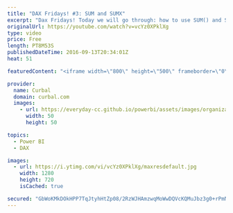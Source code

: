 ```yaml
---
title: "DAX Fridays! #3: SUM and SUMX"
excerpt: "Dax Fridays! Today we will go through: how to use SUM() and SUMX(), the difference between them and when should we use one vs the other.  The DAX SUM function calculates the sum of all numbers in a column while the DAX SUMX function returns the sum of an expression for each row in a table.  02:28 Create"
originalUrl: https://youtube.com/watch?v=vcYz0XPklXg
type: video
price: Free
length: PT8M53S
publishedDateTime: 2016-09-13T20:34:01Z
heat: 51

featuredContent: "<iframe width=\"800\" height=\"500\" frameborder=\"0\" src=\"https://www.youtube.com/embed/vcYz0XPklXg\" allow=\"accelerometer; autoplay; encrypted-media; gyroscope; picture-in-picture\" allowfullscreen></iframe>"

provider:
  name: Curbal
  domain: curbal.com
  images:
    - url: https://everyday-cc.github.io/powerbi/assets/images/organizations/curbal.com-50x50.jpg
      width: 50
      height: 50

topics:
  - Power BI
  - DAX

images:
  - url: https://i.ytimg.com/vi/vcYz0XPklXg/maxresdefault.jpg
    width: 1280
    height: 720
    isCached: true

secured: "GbWoKMkDOkHPP7TqJtyhHtZp08/2RzWJHAmzwqMoWwDQVcKQMuJbz3g0+rPmN5/ErTTbVZ4ti/Ivy/gCUd60EDbwnRSzZE1IqV/29UOsbLKobVXVUSljHC4zmcgwUO4OHgLTLIDQXbea+ZbBHlBmms4cgudBrKrz0R9MxyRDyU2VB4ODRJTS3LrdoJWIP3da6UrZBtbqB4JbyVT+NyUMoXTS7ss5jClcVVLwgyoLsdTOF/92iDKhe+Pix2XB69wXT3aGZILI1XGpvZD61ekLBsW5JBfwMozwxWpE98j3As06Zl37mGlyucilB2/z36C188tL73RuF/hSmyMT97K4qBdJarwKjSNTw+mEx6myBBxDo5Aw0zzaWWsa/rk745O5dkNjU2CTmWHhf9eJqbMbc+E89V/dk9CwdTxkGGxxjvTyfRFyuDdg7TRJvFZ3xbba;0jl2VoEcYwScGOeBfnSRrQ=="
---
```


